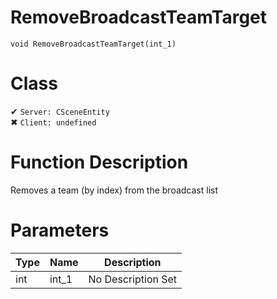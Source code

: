 # RemoveBroadcastTeamTarget
```
void RemoveBroadcastTeamTarget(int_1)
```
# Class
✔ `Server: CSceneEntity`  
✖ `Client: undefined`  

# Function Description
Removes a team (by index) from the broadcast list
# Parameters
Type|Name|Description
--|--|--
int|int_1|No Description Set
